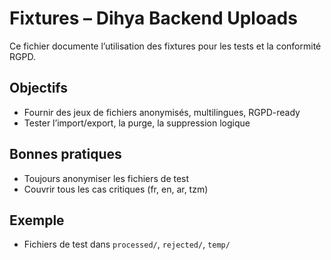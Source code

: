 # Fixtures – Dihya Backend Uploads

Ce fichier documente l’utilisation des fixtures pour les tests et la conformité RGPD.

## Objectifs
- Fournir des jeux de fichiers anonymisés, multilingues, RGPD-ready
- Tester l’import/export, la purge, la suppression logique

## Bonnes pratiques
- Toujours anonymiser les fichiers de test
- Couvrir tous les cas critiques (fr, en, ar, tzm)

## Exemple
- Fichiers de test dans `processed/`, `rejected/`, `temp/`
